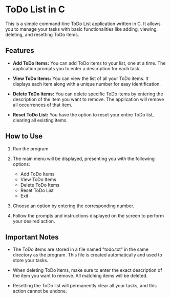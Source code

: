 # ToDo List in C

This is a simple command-line ToDo List application written in C. It allows you to manage your tasks with basic functionalities like adding, viewing, deleting, and resetting ToDo items.

## Features
- **Add ToDo Items:** You can add ToDo items to your list, one at a time. The application prompts you to enter a description for each task.

- **View ToDo Items:** You can view the list of all your ToDo items. It displays each item along with a unique number for easy identification.

- **Delete ToDo Items:** You can delete specific ToDo items by entering the description of the item you want to remove. The application will remove all occurrences of that item.

- **Reset ToDo List:** You have the option to reset your entire ToDo list, clearing all existing items.

## How to Use
1. Run the program.
 
2. The main menu will be displayed, presenting you with the following options:
   - Add ToDo Items
   - View ToDo Items
   - Delete ToDo Items
   - Reset ToDo List
   - Exit
   
4. Choose an option by entering the corresponding number.
 
5. Follow the prompts and instructions displayed on the screen to perform your desired action.

## Important Notes
- The ToDo items are stored in a file named "todo.txt" in the same directory as the program. This file is created automatically and used to store your tasks.

- When deleting ToDo items, make sure to enter the exact description of the item you want to remove. All matching items will be deleted.

- Resetting the ToDo list will permanently clear all your tasks, and this action cannot be undone.
